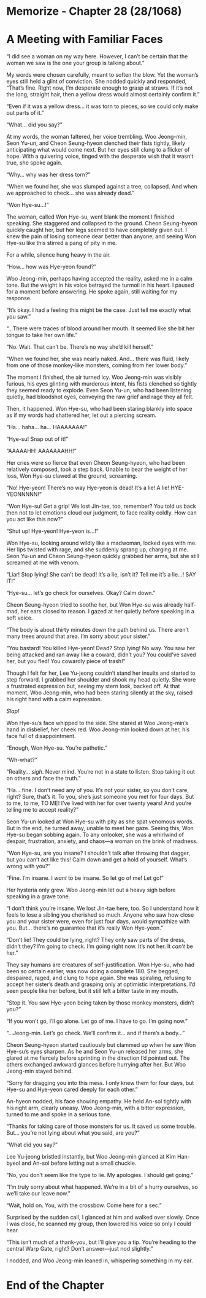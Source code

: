# Memorize - Chapter 28 (28/1068)

# A Meeting with Familiar Faces

“I did see a woman on my way here. However, I can’t be certain that the woman we saw is the one your group is talking about.”

My words were chosen carefully, meant to soften the blow. Yet the woman’s eyes still held a glint of conviction. She nodded quickly and responded, “That’s fine. Right now, I’m desperate enough to grasp at straws. If it’s not the long, straight hair, then a yellow dress would almost certainly confirm it.”

“Even if it was a yellow dress… it was torn to pieces, so we could only make out parts of it.”

“What… did you say?”

At my words, the woman faltered, her voice trembling. Woo Jeong-min, Seon Yu-un, and Cheon Seung-hyeon clenched their fists tightly, likely anticipating what would come next. But her eyes still clung to a flicker of hope. With a quivering voice, tinged with the desperate wish that it wasn’t true, she spoke again.

“Why… why was her dress torn?”

“When we found her, she was slumped against a tree, collapsed. And when we approached to check… she was already dead.”

“Won Hye-su…!”

The woman, called Won Hye-su, went blank the moment I finished speaking. She staggered and collapsed to the ground. Cheon Seung-hyeon quickly caught her, but her legs seemed to have completely given out. I knew the pain of losing someone dear better than anyone, and seeing Won Hye-su like this stirred a pang of pity in me.

For a while, silence hung heavy in the air.

“How… how was Hye-yeon found?”

Woo Jeong-min, perhaps having accepted the reality, asked me in a calm tone. But the weight in his voice betrayed the turmoil in his heart. I paused for a moment before answering. He spoke again, still waiting for my response.

“It’s okay. I had a feeling this might be the case. Just tell me exactly what you saw.”

“…There were traces of blood around her mouth. It seemed like she bit her tongue to take her own life.”

“No. Wait. That can’t be. There’s no way she’d kill herself.”

“When we found her, she was nearly naked. And… there was fluid, likely from one of those monkey-like monsters, coming from her lower body.”

The moment I finished, the air turned icy. Woo Jeong-min was visibly furious, his eyes glinting with murderous intent, his fists clenched so tightly they seemed ready to explode. Even Seon Yu-un, who had been listening quietly, had bloodshot eyes, conveying the raw grief and rage they all felt.

Then, it happened. Won Hye-su, who had been staring blankly into space as if my words had shattered her, let out a piercing scream.

“Ha… haha… ha… HAAAAAAA!”

“Hye-su! Snap out of it!”

“AAAAAHH! AAAAAAAHH!”

Her cries were so fierce that even Cheon Seung-hyeon, who had been relatively composed, took a step back. Unable to bear the weight of her loss, Won Hye-su clawed at the ground, screaming.

“No! Hye-yeon! There’s no way Hye-yeon is dead! It’s a lie! A lie! HYE-YEONNNNN!”

“Won Hye-su! Get a grip! We lost Jin-tae, too, remember? You told us back then not to let emotions cloud our judgment, to face reality coldly. How can you act like this now?”

“Shut up! Hye-yeon! Hye-yeon is…!”

Won Hye-su, looking around wildly like a madwoman, locked eyes with me. Her lips twisted with rage, and she suddenly sprang up, charging at me. Seon Yu-un and Cheon Seung-hyeon quickly grabbed her arms, but she still screamed at me with venom.

“Liar! Stop lying! She can’t be dead! It’s a lie, isn’t it? Tell me it’s a lie…! SAY IT!”

“Hye-su… let’s go check for ourselves. Okay? Calm down.”

Cheon Seung-hyeon tried to soothe her, but Won Hye-su was already half-mad, her ears closed to reason. I gazed at her quietly before speaking in a soft voice.

“The body is about thirty minutes down the path behind us. There aren’t many trees around that area. I’m sorry about your sister.”

“You bastard! You killed Hye-yeon! Dead? Stop lying! No way. You saw her being attacked and ran away like a coward, didn’t you? You could’ve saved her, but you fled! You cowardly piece of trash!”

Though I felt for her, Lee Yu-jeong couldn’t stand her insults and started to step forward. I grabbed her shoulder and shook my head quietly. She wore a frustrated expression but, seeing my stern look, backed off. At that moment, Woo Jeong-min, who had been staring silently at the sky, raised his right hand with a calm expression.

*Slap!*

Won Hye-su’s face whipped to the side. She stared at Woo Jeong-min’s hand in disbelief, her cheek red. Woo Jeong-min looked down at her, his face full of disappointment.

“Enough, Won Hye-su. You’re pathetic.”

“Wh-what?”

“Reality… *sigh*. Never mind. You’re not in a state to listen. Stop taking it out on others and face the truth.”

“Ha… fine. I don’t need any of you. It’s not your sister, so you don’t care, right? Sure, that’s it. To you, she’s just someone you met for four days. But to me, to me, TO ME! I’ve lived with her for over twenty years! And you’re telling me to accept reality?”

Seon Yu-un looked at Won Hye-su with pity as she spat venomous words. But in the end, he turned away, unable to meet her gaze. Seeing this, Won Hye-su began sobbing again. To any onlooker, she was a whirlwind of despair, frustration, anxiety, and chaos—a woman on the brink of madness.

“Won Hye-su, are you insane? I shouldn’t talk after throwing that dagger, but you can’t act like this! Calm down and get a hold of yourself. What’s wrong with you?”

“Fine. I’m insane. I *want* to be insane. So let go of me! Let go!”

Her hysteria only grew. Woo Jeong-min let out a heavy sigh before speaking in a grave tone.

“I don’t think you’re insane. We lost Jin-tae here, too. So I understand how it feels to lose a sibling you cherished so much. Anyone who saw how close you and your sister were, even for just four days, would sympathize with you. But… there’s no guarantee that it’s really Won Hye-yeon.”

“Don’t lie! They could be lying, right? They only saw parts of the dress, didn’t they? I’m going to check. I’m going right now. It’s not her. It *can’t* be her.”

They say humans are creatures of self-justification. Won Hye-su, who had been so certain earlier, was now doing a complete 180. She begged, despaired, raged, and clung to hope again. She was spiraling, refusing to accept her sister’s death and grasping only at optimistic interpretations. I’d seen people like her before, but it still left a bitter taste in my mouth.

“Stop it. You saw Hye-yeon being taken by those monkey monsters, didn’t you?”

“If you won’t go, I’ll go alone. Let go of me. I have to go. I’m going now.”

“…Jeong-min. Let’s go check. We’ll confirm it… and if there’s a body…”

Cheon Seung-hyeon started cautiously but clammed up when he saw Won Hye-su’s eyes sharpen. As he and Seon Yu-un released her arms, she glared at me fiercely before sprinting in the direction I’d pointed out. The others exchanged awkward glances before hurrying after her. But Woo Jeong-min stayed behind.

“Sorry for dragging you into this mess. I only knew them for four days, but Hye-su and Hye-yeon cared deeply for each other.”

An-hyeon nodded, his face showing empathy. He held An-sol tightly with his right arm, clearly uneasy. Woo Jeong-min, with a bitter expression, turned to me and spoke in a serious tone.

“Thanks for taking care of those monsters for us. It saved us some trouble. But… you’re not lying about what you said, are you?”

“What did you say?”

Lee Yu-jeong bristled instantly, but Woo Jeong-min glanced at Kim Han-byeol and An-sol before letting out a small chuckle.

“No, you don’t seem like the type to lie. My apologies. I should get going.”

“I’m truly sorry about what happened. We’re in a bit of a hurry ourselves, so we’ll take our leave now.”

“Wait, hold on. You, with the crossbow. Come here for a sec.”

Surprised by the sudden call, I glanced at him and walked over slowly. Once I was close, he scanned my group, then lowered his voice so only I could hear.

“This isn’t much of a thank-you, but I’ll give you a tip. You’re heading to the central Warp Gate, right? Don’t answer—just nod slightly.”

I nodded, and Woo Jeong-min leaned in, whispering something in my ear.

# End of the Chapter